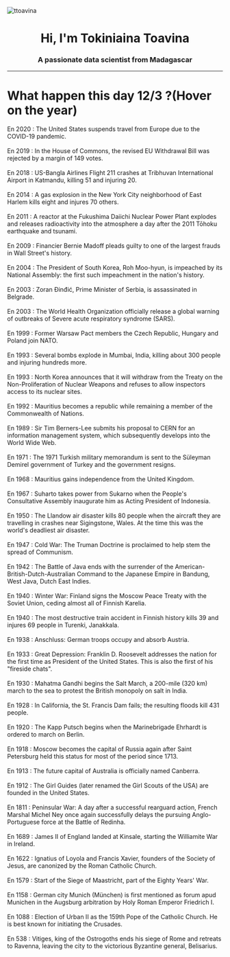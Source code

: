 
<p align="left"> <img src="https://komarev.com/ghpvc/?username=ttoavina&label=Profile%20views&color=0e75b6&style=flat" alt="ttoavina" /> </p>
<h1 align="center">Hi, I'm Tokiniaina Toavina</h1>
<h3 align="center">A passionate data scientist from Madagascar</h3>
    
<hr/>
<h1> What happen this day 12/3 ?(Hover on the year)</h1>

En 2020 : The United States suspends travel from Europe due to the COVID-19 pandemic.
<br/><br/>
En 2019 : In the House of Commons, the revised EU Withdrawal Bill was rejected by a margin of 149 votes.
<br/><br/>
En 2018 : US-Bangla Airlines Flight 211 crashes at Tribhuvan International Airport in Katmandu, killing 51 and injuring 20.
<br/><br/>
En 2014 : A gas explosion in the New York City neighborhood of East Harlem kills eight and injures 70 others.
<br/><br/>
En 2011 : A reactor at the Fukushima Daiichi Nuclear Power Plant explodes and releases radioactivity into the atmosphere a day after the 2011 Tōhoku earthquake and tsunami.
<br/><br/>
En 2009 : Financier Bernie Madoff pleads guilty to one of the largest frauds in Wall Street's history.
<br/><br/>
En 2004 : The President of South Korea, Roh Moo-hyun, is impeached by its National Assembly: the first such impeachment in the nation's history.
<br/><br/>
En 2003 : Zoran Đinđić, Prime Minister of Serbia, is assassinated in Belgrade.
<br/><br/>
En 2003 : The World Health Organization officially release a global warning of outbreaks of Severe acute respiratory syndrome (SARS).
<br/><br/>
En 1999 : Former Warsaw Pact members the Czech Republic, Hungary and Poland join NATO.
<br/><br/>
En 1993 : Several bombs explode in Mumbai, India, killing about 300 people and injuring hundreds more.
<br/><br/>
En 1993 : North Korea announces that it will withdraw from the Treaty on the Non-Proliferation of Nuclear Weapons and refuses to allow inspectors access to its nuclear sites.
<br/><br/>
En 1992 : Mauritius becomes a republic while remaining a member of the Commonwealth of Nations.
<br/><br/>
En 1989 : Sir Tim Berners-Lee submits his proposal to CERN for an information management system, which subsequently develops into the World Wide Web.
<br/><br/>
En 1971 : The 1971 Turkish military memorandum is sent to the Süleyman Demirel government of Turkey and the government resigns.
<br/><br/>
En 1968 : Mauritius gains independence from the United Kingdom.
<br/><br/>
En 1967 : Suharto takes power from Sukarno when the People's Consultative Assembly inaugurate him as Acting President of Indonesia.
<br/><br/>
En 1950 : The Llandow air disaster kills 80 people when the aircraft they are travelling in crashes near Sigingstone, Wales. At the time this was the world's deadliest air disaster.
<br/><br/>
En 1947 : Cold War: The Truman Doctrine is proclaimed to help stem the spread of Communism.
<br/><br/>
En 1942 : The Battle of Java ends with the surrender of the American-British-Dutch-Australian Command to the Japanese Empire in Bandung, West Java, Dutch East Indies.
<br/><br/>
En 1940 : Winter War: Finland signs the Moscow Peace Treaty with the Soviet Union, ceding almost all of Finnish Karelia.
<br/><br/>
En 1940 : The most destructive train accident in Finnish history kills 39 and injures 69 people in Turenki, Janakkala.
<br/><br/>
En 1938 : Anschluss: German troops occupy and absorb Austria.
<br/><br/>
En 1933 : Great Depression: Franklin D. Roosevelt addresses the nation for the first time as President of the United States. This is also the first of his "fireside chats".
<br/><br/>
En 1930 : Mahatma Gandhi begins the Salt March, a 200-mile (320 km) march to the sea to protest the British monopoly on salt in India.
<br/><br/>
En 1928 : In California, the St. Francis Dam fails; the resulting floods kill 431 people.
<br/><br/>
En 1920 : The Kapp Putsch begins when the Marinebrigade Ehrhardt is ordered to march on Berlin.
<br/><br/>
En 1918 : Moscow becomes the capital of Russia again after Saint Petersburg held this status for most of the period since 1713.
<br/><br/>
En 1913 : The future capital of Australia is officially named Canberra.
<br/><br/>
En 1912 : The Girl Guides (later renamed the Girl Scouts of the USA) are founded in the United States.
<br/><br/>
En 1811 : Peninsular War: A day after a successful rearguard action, French Marshal Michel Ney once again successfully delays the pursuing Anglo-Portuguese force at the Battle of Redinha.
<br/><br/>
En 1689 : James II of England landed at Kinsale, starting the Williamite War in Ireland.
<br/><br/>
En 1622 : Ignatius of Loyola and Francis Xavier, founders of the Society of Jesus, are canonized by the Roman Catholic Church.
<br/><br/>
En 1579 : Start of the Siege of Maastricht, part of the Eighty Years' War.
<br/><br/>
En 1158 : German city Munich (München) is first mentioned as forum apud Munichen in the Augsburg arbitration by Holy Roman Emperor Friedrich I.
<br/><br/>
En 1088 : Election of Urban II as the 159th Pope of the Catholic Church. He is best known for initiating the Crusades.
<br/><br/>
En 538 : Vitiges, king of the Ostrogoths ends his siege of Rome and retreats to Ravenna, leaving the city to the victorious Byzantine general, Belisarius.
<br/><br/>
